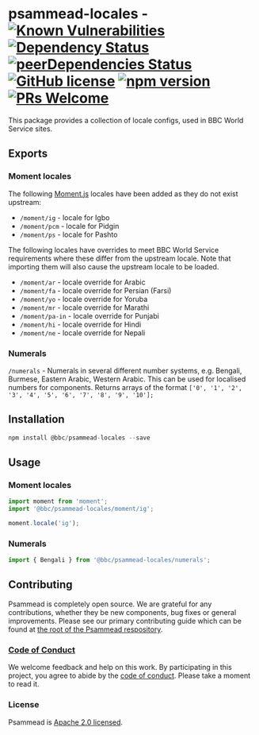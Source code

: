 # psammead-locales - [![Known Vulnerabilities](https://snyk.io/test/github/bbc/psammead/badge.svg?targetFile=packages%2Futilities%2Fpsammead-locales%2Fpackage.json)](https://snyk.io/test/github/bbc/psammead?targetFile=packages%2Futilities%2Fpsammead-locales%2Fpackage.json) [![Dependency Status](https://david-dm.org/bbc/psammead.svg?path=packages/utilities/psammead-locales)](https://david-dm.org/bbc/psammead?path=packages/utilities/psammead-locales) [![peerDependencies Status](https://david-dm.org/bbc/psammead/peer-status.svg?path=packages/utilities/psammead-locales)](https://david-dm.org/bbc/psammead?path=packages/utilities/psammead-locales&type=peer) [![GitHub license](https://img.shields.io/badge/license-Apache%202.0-blue.svg)](https://github.com/bbc/psammead/blob/latest/LICENSE) [![npm version](https://img.shields.io/npm/v/@bbc/psammead-locales.svg)](https://www.npmjs.com/package/@bbc/psammead-locales) [![PRs Welcome](https://img.shields.io/badge/PRs-welcome-brightgreen.svg)](https://github.com/bbc/psammead/blob/latest/CONTRIBUTING.md)

This package provides a collection of locale configs, used in BBC World Service sites.

## Exports

### Moment locales

The following [Moment.js](https://momentjs.com/) locales have been added as they do not exist upstream:

- `/moment/ig` - locale for Igbo
- `/moment/pcm` - locale for Pidgin
- `/moment/ps` - locale for Pashto

The following locales have overrides to meet BBC World Service requirements where these differ from the upstream locale. Note that importing them will also cause the upstream locale to be loaded.

- `/moment/ar` - locale override for Arabic
- `/moment/fa` - locale override for Persian (Farsi)
- `/moment/yo` - locale override for Yoruba
- `/moment/mr` - locale override for Marathi
- `/moment/pa-in` - locale override for Punjabi
- `/moment/hi` - locale override for Hindi
- `/moment/ne` - locale override for Nepali

### Numerals

`/numerals` - Numerals in several different number systems, e.g. Bengali, Burmese, Eastern Arabic, Western Arabic. This can be used for localised numbers for components. Returns arrays of the format `['0', '1', '2', '3', '4', '5', '6', '7', '8', '9', '10'];`

## Installation

```jsx
npm install @bbc/psammead-locales --save
```

## Usage

### Moment locales

```jsx
import moment from 'moment';
import '@bbc/psammead-locales/moment/ig';

moment.locale('ig');
```

### Numerals

```jsx
import { Bengali } from '@bbc/psammead-locales/numerals';
```

## Contributing

Psammead is completely open source. We are grateful for any contributions, whether they be new components, bug fixes or general improvements. Please see our primary contributing guide which can be found at [the root of the Psammead respository](https://github.com/bbc/psammead/blob/latest/CONTRIBUTING.md).

### [Code of Conduct](https://github.com/bbc/psammead/blob/latest/CODE_OF_CONDUCT.md)

We welcome feedback and help on this work. By participating in this project, you agree to abide by the [code of conduct](https://github.com/bbc/psammead/blob/latest/CODE_OF_CONDUCT.md). Please take a moment to read it.

### License

Psammead is [Apache 2.0 licensed](https://github.com/bbc/psammead/blob/latest/LICENSE).
